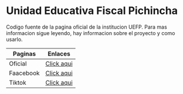 # Unidad Educativa Fiscal Pichincha

Codigo fuente de la pagina oficial de la institucion UEFP. Para mas informacion sigue leyendo, hay informacion sobre el proyecto y como usarlo.

| Paginas | Enlaces |
|--------|--------|
|Oficial | [Click aqui](https://unidad-educativa-fiscal-pichincha.vercel.app)|
|Faacebook|[Click aqui](https://www.facebook.com/unidadeducativafiscal.pichincha)|
|Tiktok|[Click aqui](https://www.tiktok.com/@uef.pichincha)|
